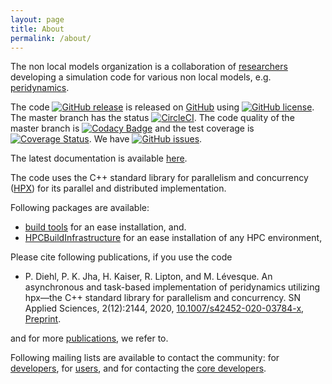 ```yaml
---
layout: page
title: About
permalink: /about/
---
```


The non local models organization is a collaboration of [researchers](/team) developing a simulation code for various non local models, e.g. [peridynamics](https://en.wikipedia.org/wiki/Peridynamics). 

The code [![GitHub release](https://img.shields.io/github/release/nonlocalmodels/NLMech.svg)](https://GitHub.com/nonlocalmodels/NLMech/releases/) is released on [GitHub](https://github.com/nonlocalmodels) using [![GitHub license](https://img.shields.io/github/license/nonlocalmodels/nonlocalmodels.github.io.svg)](https://github.com/nonlocalmodels/nonlocalmodels.github.io/blob/master/LICENSE). The master branch  has the status [![CircleCI](https://circleci.com/gh/nonlocalmodels/NLMech.svg?style=shield)](https://circleci.com/gh/nonlocalmodels/nonlocalheatequation). The code quality of the master branch is [![Codacy Badge](https://app.codacy.com/project/badge/Grade/118379d7d745464584b73e9e06f60462)](https://www.codacy.com/gh/nonlocalmodels/NLMech?utm_source=github.com&amp;utm_medium=referral&amp;utm_content=nonlocalmodels/NLMech&amp;utm_campaign=Badge_Grade) and the test coverage is [![Coverage Status](https://coveralls.io/repos/github/nonlocalmodels/NLMech/badge.svg?branch=master)](https://coveralls.io/github/nonlocalmodels/NLMech?branch=master). We have [![GitHub issues](https://img.shields.io/github/issues/nonlocalmodels/nlmech.svg)](https://github.com/nonlocalmodels/NLMech/issues).

The latest documentation is available [here](https://nonlocalmodels.github.io/documentation/).

The code uses the C++ standard library for parallelism and concurrency ([HPX](https://github.com/STEllAR-GROUP)) for its parallel and distributed implementation. 

Following packages are available:

* [build tools](https://github.com/nonlocalmodels/buildscripts) for an ease installation, and.
* [HPCBuildInfrastructure](https://github.com/nonlocalmodels/HPCBuildInfrastructure) for an ease installation of any HPC environment,

Please cite following publications, if you use the code

*  P. Diehl, P. K. Jha, H. Kaiser, R. Lipton, and M. Lévesque. An asynchronous and task-based implementation of peridynamics utilizing hpx—the C++ standard library for parallelism and concurrency. SN Applied Sciences, 2(12):2144, 2020, [10.1007/s42452-020-03784-x](https://doi.org/10.1007/s42452-020-03784-x), [Preprint](https://arxiv.org/abs/1806.06917). 

and for more [publications](https://nonlocalmodels.github.io/publications/), we refer to. 

Following mailing lists are available to contact the community: for [developers](https://groups.google.com/g/nlmech-developers), for [users](https://groups.google.com/g/nlmech-users), and for contacting the [core developers](https://groups.google.com/g/nlmech-fellows).

